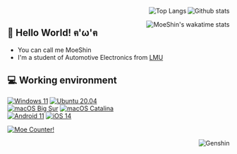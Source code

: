 
<a href="https://github.com/anuraghazra/github-readme-stats"><img align="right" alt="Github stats" src="https://github-readme-stats.vercel.app/api?username=moeshin&show_icons=true&count_private=true&theme=dracula"/></a>

<a href="https://github.com/anuraghazra/github-readme-stats"><img align="right" alt="Top Langs" src="https://github-readme-stats.vercel.app/api/top-langs/?username=moeshin&layout=compact&langs_count=10&theme=dracula&card_width=445"/></a><br/>

<a href="https://wakatime.com/@moeshin"><img align="right" alt="MoeShin's wakatime stats" src="https://github-readme-stats.vercel.app/api/wakatime?username=moeshin&layout=compact&theme=dracula"/></a>

## 👋 Hello World! ฅ'ω'ฅ

* You can call me MoeShin
* I'm a student of Automotive Electronics from [LMU](https://www.lmu.edu.cn/)

## 💻 Working environment

[![Windows 11](https://img.shields.io/badge/Windows%2011-00adef?style=flat-square&logo=windows&logoColor=ffffff)](https://www.microsoft.com/en-us/windows/windows-11/)
[![Ubuntu 20.04](https://img.shields.io/badge/Ubuntu%2020%2e04-dd4814?style=flat-square&logo=ubuntu&logoColor=ffffff)](https://releases.ubuntu.com/20.04/)<br/>
[![macOS Big Sur](https://img.shields.io/badge/macOS%20Big%20Sur-4f4f4f?style=flat-square&logo=apple&logoColor=ffffff)](https://www.apple.com/macos/big-sur/)
[![macOS Catalina](https://img.shields.io/badge/macOS%20Catalina-4f4f4f?style=flat-square&logo=apple&logoColor=ffffff)](https://www.apple.com/macos/catalina/)<br/>
[![Android 11](https://img.shields.io/badge/Android%2011-3ddc84?style=flat-square&logo=android&logoColor=ffffff)](https://www.android.com/android-11/)
[![iOS 14](https://img.shields.io/badge/iOS%2014-4f4f4f?style=flat-square&logo=apple&logoColor=ffffff)](https://www.apple.com/ios/ios-14/)

[![Moe Counter!](https://count.getloli.com/get/@moeshin?theme=rule34)](https://count.getloli.com/)

<!--## 🎮 Games-->

<a href="https://genshin-card.getloli.com/"><img align="right" alt="Genshin" src="https://genshin-card.getloli.com/detail/9-13,15-42,44-59/11246523.png"/></a>

